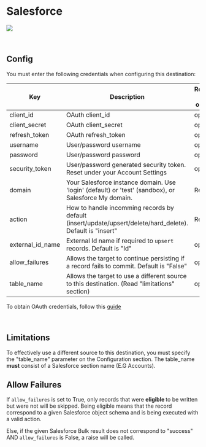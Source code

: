 # Salesforce

![](https://user-images.githubusercontent.com/78053898/198753571-7c033641-75a2-4338-b257-ee37a159915e.png)

<br />

## Config

You must enter the following credentials when configuring this destination:

| Key | Description | Required or optional
| --- | --- | --- |
client_id | OAuth client_id | optional|
client_secret | OAuth client_secret | optional|
refresh_token | OAuth refresh_token | optional|
username | User/password username |  optional|
password  |  User/password password| optional|
security_token | User/password generated security token. Reset under your Account Settings| optional|
domain | Your Salesforce instance domain. Use 'login' (default) or 'test' (sandbox), or Salesforce My domain.| Required|
action | How to handle incomming records by default (insert/update/upsert/delete/hard_delete). Default is "insert"| Required|
external_id_name | External Id name if required to `upsert` records. Default is "Id"| optional|
allow_failures | Allows the target to continue persisting if a record fails to commit. Default is "False"| optional| 
table_name | Allows the target to use a different source to this destination. (Read "limitations" section)| optional|

To obtain OAuth credentials, follow this [guide](https://github.com/digitranslab/bigbytes/blob/master/bigbytes_integrations/bigbytes_integrations/sources/salesforce/README.md#how-to-get-your-client_id-client_secret-and-refresh_token)

<br />

## Limitations

To effectively use a different source to this destination, you must specify the "table_name" parameter on the Configuration section. The table_name <b>must</b> consist of a Salesforce section name (E.G Accounts).

## Allow Failures

If `allow_failures` is set to True, only records that were <b> eligible </b> to be written but were not will be skipped.
Being eligible means that the record correspond to a given Salesforce object schema and is being executed with a valid action.

Else, if the given Salesforce Bulk result does not correspond to "success" AND `allow_failures` is False, a raise will be called. 